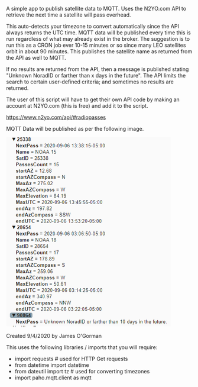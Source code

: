 A simple app to publish satellite data to MQTT.
Uses the N2YO.com API to retrieve the next time a satellite will pass overhead.

This auto-detects your timezone to convert automatically since the API always returns the UTC time. MQTT data will be published every time this is run regardless of what may already exist in the broker. The suggestion is to run this as a CRON job ever 10-15 minutes or so since many LEO satellites orbit in about 90 minutes. This publishes the satellite name as returned from the API as well to MQTT.

If no results are returned from the API, then a message is published stating "Unknown NoradID or farther than x days in the future". The API limits the search to certain user-defined criteria; and sometimes no results are returned.

The user of this script will have to get their own API code by making an account at N2YO.com (this is free) and add it to the script.

https://www.n2yo.com/api/#radiopasses

MQTT Data will be published as per the following image.

![MQTT Data](/publishedSatelliteData.png)


Created 9/4/2020 by James O'Gorman

This uses the following libraries / imports that you will require:
  * import requests  # used for HTTP Get requests
  * from datetime import datetime
  * from dateutil import tz  # used for converting timezones
  * import paho.mqtt.client as mqtt

